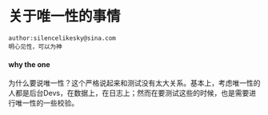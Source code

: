 # 关于唯一性的事情

	author:silencelikesky@sina.com
	明心见性，可以为神
	
#### why the one
为什么要说唯一性？这个严格说起来和测试没有太大关系。基本上，考虑唯一性的人都是后台Devs，在数据上，在日志上；然而在要测试这些的时候，也是需要进行唯一性的一些校验。

#### 